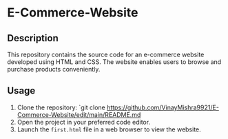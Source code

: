 # E-Commerce-Website
## Description
This repository contains the source code for an e-commerce website developed using HTML and CSS. The website enables users to browse and purchase products conveniently.
## Usage
1. Clone the repository: `git clone https://github.com/VinayMishra9921/E-Commerce-Website/edit/main/README.md
2. Open the project in your preferred code editor.
3. Launch the `first.html` file in a web browser to view the website.
